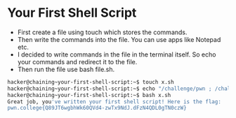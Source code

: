 # Your First Shell Script
- First create a file using touch which stores the commands.
- Then write the commands into the file. You can use apps like Notepad etc.
- I decided to write commands in the file in the terminal itself. So echo your commands and redirect it to the file.
- Then run the file use bash file.sh.

```bash
hacker@chaining~your-first-shell-script:~$ touch x.sh
hacker@chaining~your-first-shell-script:~$ echo "/challenge/pwn ; /challenge/college" > x.sh
hacker@chaining~your-first-shell-script:~$ bash x.sh
Great job, you've written your first shell script! Here is the flag:
pwn.college{Q89JT6wgbhWk60QVd4-zwTx9NdJ.dFzN4QDL0gTN0czW}
```
